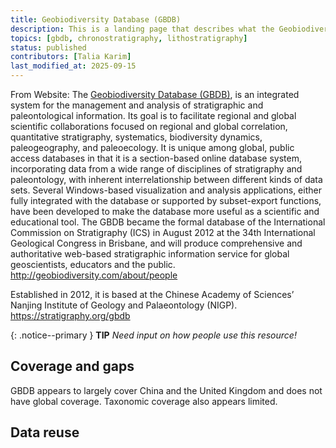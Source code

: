 ```yaml
---
title: Geobiodiversity Database (GBDB)
description: This is a landing page that describes what the Geobiodiversity Database is and why it is important in the context of paleo data. You can dive deeper via the links to related resources aggregated here.
topics: [gbdb, chronostratigraphy, lithostratigraphy]
status: published
contributors: [Talia Karim]
last_modified_at: 2025-09-15
---
```


From Website: The [Geobiodiversity Database (GBDB)](www.geobiodiversity.com/home), is an integrated system for the management and analysis of stratigraphic and paleontological information. Its goal is to facilitate regional and global scientific collaborations focused on regional and global correlation, quantitative stratigraphy, systematics, biodiversity dynamics, paleogeography, and paleoecology. It is unique among global, public access databases in that it is a section-based online database system, incorporating data from a wide range of disciplines of stratigraphy and paleontology, with inherent interrelationship between different kinds of data sets. Several Windows-based visualization and analysis applications, either fully integrated with the database or supported by subset-export functions, have been developed to make the database more useful as a scientific and educational tool. The GBDB became the formal database of the International Commission on Stratigraphy (ICS) in August 2012 at the 34th International Geological Congress in Brisbane, and will produce comprehensive and authoritative web-based stratigraphic information service for global geoscientists, educators and the public. http://geobiodiversity.com/about/people

​​Established in 2012, it is based at the Chinese Academy of Sciences’ Nanjing Institute of Geology and Palaeontology (NIGP). https://stratigraphy.org/gbdb

{: .notice--primary }
**TIP**
_Need input on how people use this resource!_

## Coverage and gaps

GBDB appears to largely cover China and the United Kingdom and does not have global coverage. Taxonomic coverage also appears limited.

## Data reuse
